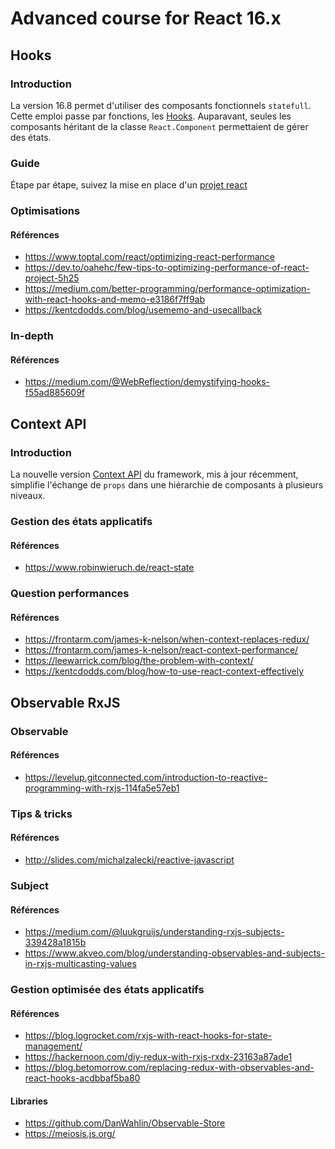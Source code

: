 # Advanced course for React 16.x

## Hooks
### Introduction
La version 16.8 permet d'utiliser des composants fonctionnels `statefull`.
Cette emploi passe par fonctions, les [Hooks](hooks/README.md).
Auparavant, seules les composants héritant de la classe `React.Component` permettaient de gérer des états.

### Guide
Étape par étape, suivez la mise en place d'un [projet react](https://github.com/heticeric/react_16x-demo)

### Optimisations 

#### Références
- https://www.toptal.com/react/optimizing-react-performance
- https://dev.to/oahehc/few-tips-to-optimizing-performance-of-react-project-5h25
- https://medium.com/better-programming/performance-optimization-with-react-hooks-and-memo-e3186f7ff9ab
- https://kentcdodds.com/blog/usememo-and-usecallback

### In-depth

#### Références
- https://medium.com/@WebReflection/demystifying-hooks-f55ad885609f

  
## Context API
### Introduction
La nouvelle version [Context API](context/README.md) du framework, mis à jour récemment, simplifie l'échange de `props` dans une hiérarchie de composants à plusieurs niveaux. 

### Gestion des états applicatifs

#### Références
- https://www.robinwieruch.de/react-state

### Question performances

#### Références
- https://frontarm.com/james-k-nelson/when-context-replaces-redux/
- https://frontarm.com/james-k-nelson/react-context-performance/
- https://leewarrick.com/blog/the-problem-with-context/
- https://kentcdodds.com/blog/how-to-use-react-context-effectively

## Observable RxJS
### Observable

#### Références
- https://levelup.gitconnected.com/introduction-to-reactive-programming-with-rxjs-114fa5e57eb1

### Tips & tricks

#### Références
- http://slides.com/michalzalecki/reactive-javascript

### Subject

#### Références
- https://medium.com/@luukgruijs/understanding-rxjs-subjects-339428a1815b
- https://www.akveo.com/blog/understanding-observables-and-subjects-in-rxjs-multicasting-values

### Gestion optimisée des états applicatifs
#### Références
- https://blog.logrocket.com/rxjs-with-react-hooks-for-state-management/ 
- https://hackernoon.com/diy-redux-with-rxjs-rxdx-23163a87ade1
- https://blog.betomorrow.com/replacing-redux-with-observables-and-react-hooks-acdbbaf5ba80

#### Libraries
- https://github.com/DanWahlin/Observable-Store
- https://meiosis.js.org/